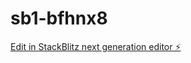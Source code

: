 # sb1-bfhnx8

[Edit in StackBlitz next generation editor ⚡️](https://stackblitz.com/~/github.com/KingDParticle/sb1-bfhnx8)